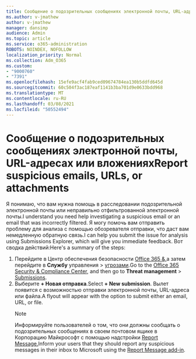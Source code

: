 ```yaml
---
title: Сообщение о подозрительных сообщениях электронной почты, URL-адресах или вложениях
ms.author: v-jmathew
author: v-jmathew
manager: dansimp
audience: Admin
ms.topic: article
ms.service: o365-administration
ROBOTS: NOINDEX, NOFOLLOW
localization_priority: Normal
ms.collection: Adm_O365
ms.custom:
- "9000760"
- "7391"
ms.openlocfilehash: 15efe9acf4fab9ced09674784ea130b5ddfd645d
ms.sourcegitcommit: 60c504f3ac187eaf1141b3ba701d9e0633bdd968
ms.translationtype: MT
ms.contentlocale: ru-RU
ms.lasthandoff: 03/08/2021
ms.locfileid: "50552494"
---
```

# <a name="report-suspicious-emails-urls-or-attachments"></a><span data-ttu-id="58cc1-102">Сообщение о подозрительных сообщениях электронной почты, URL-адресах или вложениях</span><span class="sxs-lookup"><span data-stu-id="58cc1-102">Report suspicious emails, URLs, or attachments</span></span>

<span data-ttu-id="58cc1-103">Я понимаю, что вам нужна помощь в расследовании подозрительной электронной почты или неправильно отфильтрованной электронной почты.</span><span class="sxs-lookup"><span data-stu-id="58cc1-103">I understand you need help investigating a suspicious email or an email that was incorrectly filtered.</span></span> <span data-ttu-id="58cc1-104">Я могу помочь вам отправить проблему для анализа с помощью обозревателя отправки, что даст вам немедленную обратную связь.</span><span class="sxs-lookup"><span data-stu-id="58cc1-104">I can help you submit the issue for analysis using Submissions Explorer, which will give you immediate feedback.</span></span> <span data-ttu-id="58cc1-105">Вот сводка действий:</span><span class="sxs-lookup"><span data-stu-id="58cc1-105">Here's a summary of the steps:</span></span>

1. <span data-ttu-id="58cc1-106">Перейдите в Центр обеспечения безопасности [Office 365 &,](https://go.microsoft.com/fwlink/p/?linkid=2077143)а затем перейдите в **Службу** управления  >  [угрозами](https://go.microsoft.com/fwlink/?linkid=2101521).</span><span class="sxs-lookup"><span data-stu-id="58cc1-106">Go to the [Office 365 Security & Compliance Center](https://go.microsoft.com/fwlink/p/?linkid=2077143), and then go to **Threat management** > [Submissions](https://go.microsoft.com/fwlink/?linkid=2101521).</span></span>
2. <span data-ttu-id="58cc1-107">Выберите **+ Новая отправка**.</span><span class="sxs-lookup"><span data-stu-id="58cc1-107">Select **+ New submission**.</span></span> <span data-ttu-id="58cc1-108">Вылет появится с возможностью отправки электронной почты, URL-адреса или файла.</span><span class="sxs-lookup"><span data-stu-id="58cc1-108">A flyout will appear with the option to submit either an email, URL, or file.</span></span>
    > [!NOTE]
    > <span data-ttu-id="58cc1-109">Информируйте пользователей о том, что они должны сообщать о подозрительных сообщениях в своем почтовом ящике в Корпорацию Майкрософт с помощью надстройки [Report Message.](https://go.microsoft.com/fwlink/?linkid=2092385)</span><span class="sxs-lookup"><span data-stu-id="58cc1-109">Inform your users that they should report any suspicious messages in their inbox to Microsoft using the [Report Message add-in](https://go.microsoft.com/fwlink/?linkid=2092385).</span></span>
